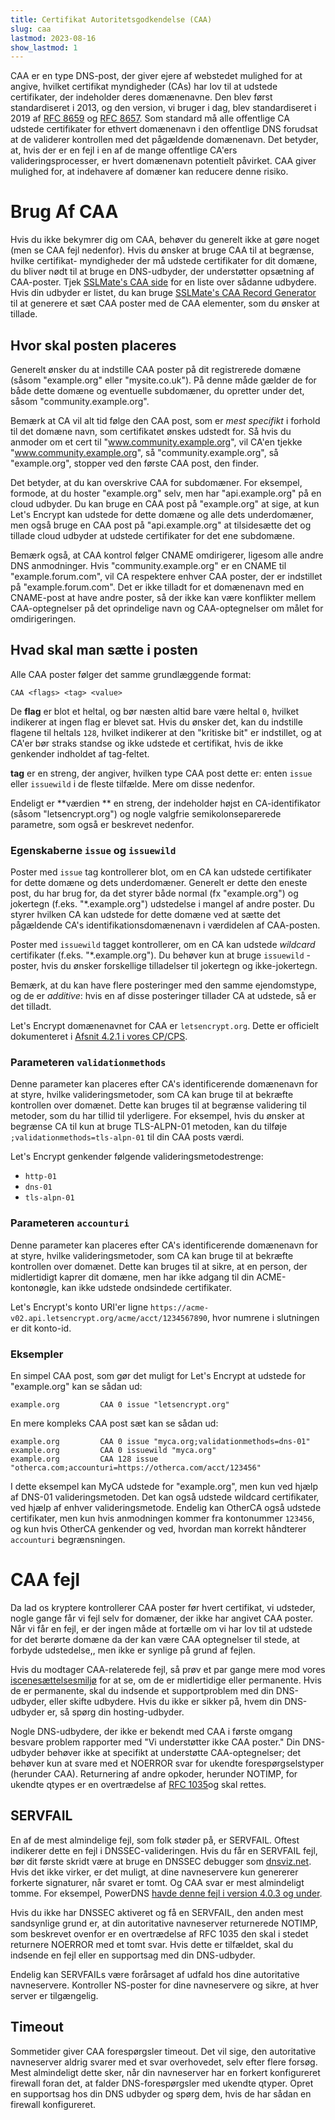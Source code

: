 ```yaml
---
title: Certifikat Autoritetsgodkendelse (CAA)
slug: caa
lastmod: 2023-08-16
show_lastmod: 1
---
```



CAA er en type DNS-post, der giver ejere af webstedet mulighed for at angive, hvilket certifikat myndigheder (CAs) har lov til at udstede certifikater, der indeholder deres domænenavne. Den blev først standardiseret i 2013, og den version, vi bruger i dag, blev standardiseret i 2019 af [RFC 8659](https://datatracker.ietf.org/doc/html/rfc8659) og [RFC 8657](https://datatracker.ietf.org/doc/html/rfc8657). Som standard må alle offentlige CA udstede certifikater for ethvert domænenavn i den offentlige DNS forudsat at de validerer kontrollen med det pågældende domænenavn. Det betyder, at, hvis der er en fejl i en af de mange offentlige CA'ers valideringsprocesser, er hvert domænenavn potentielt påvirket. CAA giver mulighed for, at indehavere af domæner kan reducere denne risiko.

# Brug Af CAA

Hvis du ikke bekymrer dig om CAA, behøver du generelt ikke at gøre noget (men se CAA fejl nedenfor). Hvis du ønsker at bruge CAA til at begrænse, hvilke certifikat- myndigheder der må udstede certifikater for dit domæne, du bliver nødt til at bruge en DNS-udbyder, der understøtter opsætning af CAA-poster. Tjek [SSLMate's CAA side](https://sslmate.com/caa/support) for en liste over sådanne udbydere. Hvis din udbyder er listet, du kan bruge [SSLMate's CAA Record Generator](https://sslmate.com/caa/) til at generere et sæt CAA poster med de CAA elementer, som du ønsker at tillade.

## Hvor skal posten placeres

Generelt ønsker du at indstille CAA poster på dit registrerede domæne (såsom "example.org" eller "mysite.co.uk"). På denne måde gælder de for både dette domæne og eventuelle subdomæner, du opretter under det, såsom "community.example.org".

Bemærk at CA vil alt tid følge den CAA post, som er *mest specifikt* i forhold til det domæne navn, som certifikatet ønskes udstedt for. Så hvis du anmoder om et cert til "www.community.example.org", vil CA'en tjekke "www.community.example.org", så "community.example.org", så "example.org", stopper ved den første CAA post, den finder.

Det betyder, at du kan overskrive CAA for subdomæner. For eksempel, formode, at du hoster "example.org" selv, men har "api.example.org" på en cloud udbyder. Du kan bruge en CAA post på "example.org" at sige, at kun Let's Encrypt kan udstede for dette domæne og alle dets underdomæner, men også bruge en CAA post på "api.example.org" at tilsidesætte det og tillade cloud udbyder at udstede certifikater for det ene subdomæne.

Bemærk også, at CAA kontrol følger CNAME omdirigerer, ligesom alle andre DNS anmodninger. Hvis "community.example.org" er en CNAME til "example.forum.com", vil CA respektere enhver CAA poster, der er indstillet på "example.forum.com". Det er ikke tilladt for et domænenavn med en CNAME-post at have andre poster, så der ikke kan være konflikter mellem CAA-optegnelser på det oprindelige navn og CAA-optegnelser om målet for omdirigeringen.

## Hvad skal man sætte i posten

Alle CAA poster følger det samme grundlæggende format:

```
CAA <flags> <tag> <value>
```

De **flag** er blot et heltal, og bør næsten altid bare være heltal `0`, hvilket indikerer at ingen flag er blevet sat. Hvis du ønsker det, kan du indstille flagene til heltals `128`, hvilket indikerer at den "kritiske bit" er indstillet, og at CA'er bør straks standse og ikke udstede et certifikat, hvis de ikke genkender indholdet af tag-feltet.

**tag** er en streng, der angiver, hvilken type CAA post dette er: enten `issue` eller `issuewild` i de fleste tilfælde. Mere om disse nedenfor.

Endeligt er **værdien ** en streng, der indeholder højst en CA-identifikator (såsom "letsencrypt.org") og nogle valgfrie semikolonseparerede parametre, som også er beskrevet nedenfor.

### Egenskaberne `issue` og `issuewild`

Poster med `issue` tag kontrollerer blot, om en CA kan udstede certifikater for dette domæne og dets underdomæner. Generelt er dette den eneste post, du har brug for, da det styrer både normal (fx "example.org") og jokertegn (f.eks. "*.example.org") udstedelse i mangel af andre poster. Du styrer hvilken CA kan udstede for dette domæne ved at sætte det pågældende CA's identifikationsdomænenavn i værdidelen af CAA-posten.

Poster med `issuewild` tagget kontrollerer, om en CA kan udstede *wildcard* certifikater (f.eks. "*.example.org"). Du behøver kun at bruge `issuewild` -poster, hvis du ønsker forskellige tilladelser til jokertegn og ikke-jokertegn.

Bemærk, at du kan have flere posteringer med den samme ejendomstype, og de er *additive*: hvis en af disse posteringer tillader CA at udstede, så er det tilladt.

Let's Encrypt domænenavnet for CAA er `letsencrypt.org`. Dette er officielt dokumenteret i [Afsnit 4.2.1 i vores CP/CPS](https://cps.letsencrypt.org/#4.2.1-performing-identification-and-authentication-functions).

### Parameteren `validationmethods`

Denne parameter kan placeres efter CA's identificerende domænenavn for at styre, hvilke valideringsmetoder, som CA kan bruge til at bekræfte kontrollen over domænet. Dette kan bruges til at begrænse validering til metoder, som du har tillid til yderligere. For eksempel, hvis du ønsker at begrænse CA til kun at bruge TLS-ALPN-01 metoden, kan du tilføje `;validationmethods=tls-alpn-01` til din CAA posts værdi.

Let's Encrypt genkender følgende valideringsmetodestrenge:

* `http-01`
* `dns-01`
* `tls-alpn-01`

### Parameteren `accounturi`

Denne parameter kan placeres efter CA's identificerende domænenavn for at styre, hvilke valideringsmetoder, som CA kan bruge til at bekræfte kontrollen over domænet. Dette kan bruges til at sikre, at en person, der midlertidigt kaprer dit domæne, men har ikke adgang til din ACME-kontonøgle, kan ikke udstede ondsindede certifikater.

Let's Encrypt's konto URI'er ligne `https://acme-v02.api.letsencrypt.org/acme/acct/1234567890`, hvor numrene i slutningen er dit konto-id.

### Eksempler

En simpel CAA post, som gør det muligt for Let's Encrypt at udstede for "example.org" kan se sådan ud:

```
example.org         CAA 0 issue "letsencrypt.org"
```

En mere kompleks CAA post sæt kan se sådan ud:

```
example.org         CAA 0 issue "myca.org;validationmethods=dns-01"
example.org         CAA 0 issuewild "myca.org"
example.org         CAA 128 issue "otherca.com;accounturi=https://otherca.com/acct/123456"
```

I dette eksempel kan MyCA udstede for "example.org", men kun ved hjælp af DNS-01 valideringsmetoden. Det kan også udstede wildcard certifikater, ved hjælp af enhver valideringsmetode. Endelig kan OtherCA også udstede certifikater, men kun hvis anmodningen kommer fra kontonummer `123456`, og kun hvis OtherCA genkender og ved, hvordan man korrekt håndterer `accounturi` begrænsningen.


# CAA fejl

Da lad os kryptere kontrollerer CAA poster før hvert certifikat, vi udsteder, nogle gange får vi fejl selv for domæner, der ikke har angivet CAA poster. Når vi får en fejl, er der ingen måde at fortælle om vi har lov til at udstede for det berørte domæne da der kan være CAA optegnelser til stede, at forbyde udstedelse,, men ikke er synlige på grund af fejlen.

Hvis du modtager CAA-relaterede fejl, så prøv et par gange mere mod vores [iscenesættelsesmiljø](/docs/staging-environment) for at se, om de er midlertidige eller permanente. Hvis de er permanente, skal du indsende et supportproblem med din DNS-udbyder, eller skifte udbydere. Hvis du ikke er sikker på, hvem din DNS-udbyder er, så spørg din hosting-udbyder.

Nogle DNS-udbydere, der ikke er bekendt med CAA i første omgang besvare problem rapporter med "Vi understøtter ikke CAA poster." Din DNS-udbyder behøver ikke at specifikt at understøtte CAA-optegnelser; det behøver kun at svare med et NOERROR svar for ukendte forespørgselstyper (herunder CAA). Returnering af andre opkoder, herunder NOTIMP, for ukendte qtypes er en overtrædelse af [RFC 1035](https://tools.ietf.org/html/rfc1035)og skal rettes.

## SERVFAIL

En af de mest almindelige fejl, som folk støder på, er SERVFAIL. Oftest indikerer dette en fejl i DNSSEC-valideringen. Hvis du får en SERVFAIL fejl, bør dit første skridt være at bruge en DNSSEC debugger som [dnsviz.net](http://dnsviz.net/). Hvis det ikke virker, er det muligt, at dine navneservere kun genererer forkerte signaturer, når svaret er tomt. Og CAA svar er mest almindeligt tomme.  For eksempel, PowerDNS [havde denne fejl i version 4.0.3 og under](https://community.letsencrypt.org/t/caa-servfail-changes/38298/2?u=jsha).

Hvis du ikke har DNSSEC aktiveret og få en SERVFAIL, den anden mest sandsynlige grund er, at din autoritative navneserver returnerede NOTIMP, som beskrevet ovenfor er en overtrædelse af RFC 1035 den skal i stedet returnere NOERROR med et tomt svar. Hvis dette er tilfældet, skal du indsende en fejl eller en supportsag med din DNS-udbyder.

Endelig kan SERVFAILs være forårsaget af udfald hos dine autoritative navneservere. Kontroller NS-poster for dine navneservere og sikre, at hver server er tilgængelig.

## Timeout

Sommetider giver CAA forespørgsler timeout. Det vil sige, den autoritative navneserver aldrig svarer med et svar overhovedet, selv efter flere forsøg. Mest almindeligt dette sker, når din navneserver har en forkert konfigureret firewall foran det, at falder DNS-forespørgsler med ukendte qtyper. Opret en supportsag hos din DNS udbyder og spørg dem, hvis de har sådan en firewall konfigureret.
